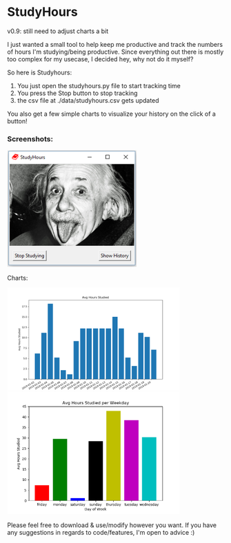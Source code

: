 # StudyHours

v0.9: still need to adjust charts a bit

I just wanted a small tool to help keep me productive and track the numbers of hours I'm studying/being productive.
Since everything out there is mostly too complex for my usecase, I decided hey, why not do it myself?

So here is Studyhours:
1. You just open the studyhours.py file to start tracking time
2. You press the Stop button to stop tracking
3. the csv file at ./data/studyhours.csv gets updated

You also get a few simple charts to visualize your history on the click of a button!

### Screenshots:

<img src="img/screenshot.PNG" width=300>

Charts:

<img src="img/days.png" width=400>
<img src="img/weekday.png" width=400>

Please feel free to download & use/modify however you want.
If you have any suggestions in regards to code/features, I'm open to advice :)
